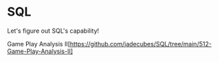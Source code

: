 # SQL
Let's figure out SQL's capability!

Game Play Analysis II[https://github.com/jadecubes/SQL/tree/main/512-Game-Play-Analysis-II]
